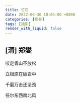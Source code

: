 ```yaml
---
title: 竹石
date: 2022-06-30 10:04:00 +0800
categories: [修身]
tags: [摘引]
render_with_liquid: false
---
```


## [清] 郑燮
    
咬定青山不放松

立根原在破岩中  

千磨万击还坚劲  

任尔东西南北风  

 
